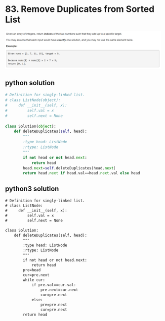 # 83. Remove Duplicates from Sorted List
<img src="https://github.com/vampire1996/-leetcode/blob/master/Problems/1-100/1.TwoSum/problem.png "/>

## python solution
```python
# Definition for singly-linked list.
# class ListNode(object):
#     def __init__(self, x):
#         self.val = x
#         self.next = None

class Solution(object):
    def deleteDuplicates(self, head):
        """
        :type head: ListNode
        :rtype: ListNode
        """
        if not head or not head.next:
            return head
        head.next=self.deleteDuplicates(head.next)
        return head.next if head.val==head.next.val else head
```

## python3 solution
```python3
# Definition for singly-linked list.
# class ListNode:
#     def __init__(self, x):
#         self.val = x
#         self.next = None

class Solution:
    def deleteDuplicates(self, head):
        """
        :type head: ListNode
        :rtype: ListNode
        """
        if not head or not head.next:
            return head
        pre=head
        cur=pre.next
        while cur:
            if pre.val==cur.val:
                pre.next=cur.next
                cur=pre.next
            else:
                pre=pre.next
                cur=pre.next
        return head
```

